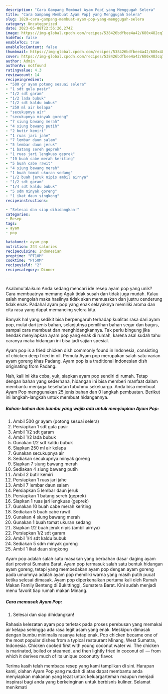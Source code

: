 ```yaml
---
description: "Cara Gampang Membuat Ayam Pop{ yang Menggugah Selera"
title: "Cara Gampang Membuat Ayam Pop{ yang Menggugah Selera"
slug: 1820-cara-gampang-membuat-ayam-pop-yang-menggugah-selera
category: Uncategorized
date: 2023-05-08T22:56:26.274Z
image: https://img-global.cpcdn.com/recipes/538426bdfbee4a42/680x482cq70/ayam-pop-foto-resep-utama.jpg
hideToc: false
enableToc: true
enableTocContent: false
thumbnail: https://img-global.cpcdn.com/recipes/538426bdfbee4a42/680x482cq70/ayam-pop-foto-resep-utama.jpg
cover: https://img-global.cpcdn.com/recipes/538426bdfbee4a42/680x482cq70/ayam-pop-foto-resep-utama.jpg
author: Admin
authorAv: notfound
ratingvalue: 4.3
reviewcount: 14
recipeingredient:
- "500 gr ayam potong sesuai selera"
- "1 sdt gula pasir"
- "1/2 sdt garam"
- "1/2 lada bubuk"
- "1/2 sdt kaldu bubuk"
- "250 ml air kelapa"
- "secukupnya air"
- "secukupnya minyak goreng"
- "7 siung bawang merah"
- "4 siung bawang putih"
- "2 butir kemiri"
- "1 ruas jari jahe"
- "7 lembar daun salam"
- "5 lembar daun jeruk"
- "1 batang sereh geprek"
- "1 ruas jari lengkuas geprek"
- "10 buah cabe merah keriting"
- "5 buah cabe rawit"
- "4 siung bawang merah"
- "1 buah tomat ukuran sedang"
- "1/2 buah jeruk nipis ambil airnya"
- "1/2 sdt garam"
- "1/4 sdt kaldu bubuk"
- "5 sdm minyak goreng"
- "1 ikat daun singkong"
recipeinstructions:

- "Selesai dan siap dihidangkan!"
categories:
- Resep
tags:
- ayam
- pop

katakunci: ayam pop 
nutrition: 244 calories
recipecuisine: Indonesian
preptime: "PT10M"
cooktime: "PT50M"
recipeyield: "2"
recipecategory: Dinner

---
```



Asalamu'alaikum Anda sedang mencari ide resep ayam pop yang unik? Cara membuatnya memang Agak tidak susah dan tidak juga mudah. Kalau salah mengolah maka hasilnya tidak akan memuaskan dan justru cenderung tidak enak. Padahal ayam pop yang enak selayaknya memiliki aroma dan cita rasa yang dapat memancing selera kita.


Banyak hal yang sedikit bisa berpengaruh terhadap kualitas rasa dari ayam pop, mulai dari jenis bahan, selanjutnya pemilihan bahan segar dan bagus, sampai cara membuat dan menghidangkannya. Tak perlu bingung jika hendak menyiapkan ayam pop yang enak di rumah, karena asal sudah tahu caranya maka hidangan ini bisa jadi sajian spesial.

Ayam pop is a fried chicken dish commonly found in Indonesia, consisting of chicken deep fried in oil. Pemula Ayam pop merupakan salah satu varian ayam goreng khas Padang. Ayam pop is a traditional Indonesian dish originating from Padang.


Nah, kali ini kita coba, yuk, siapkan ayam pop sendiri di rumah. Tetap dengan bahan yang sederhana, hidangan ini bisa memberi manfaat dalam membantu menjaga kesehatan tubuhmu sekeluarga. Anda bisa membuat Ayam Pop menggunakan 25 jenis bahan dan 0 langkah pembuatan. Berikut ini langkah-langkah untuk membuat hidangannya.

<!--inarticleads1-->

##### Bahan-bahan dan bumbu yang wajib ada untuk menyiapkan Ayam Pop:

1. Ambil 500 gr ayam (potong sesuai selera)
1. Persiapkan 1 sdt gula pasir
1. Ambil 1/2 sdt garam
1. Ambil 1/2 lada bubuk
1. Gunakan 1/2 sdt kaldu bubuk
1. Siapkan 250 ml air kelapa
1. Gunakan secukupnya air
1. Sediakan secukupnya minyak goreng
1. Siapkan 7 siung bawang merah
1. Sediakan 4 siung bawang putih
1. Ambil 2 butir kemiri
1. Persiapkan 1 ruas jari jahe
1. Ambil 7 lembar daun salam
1. Persiapkan 5 lembar daun jeruk
1. Persiapkan 1 batang sereh (geprek)
1. Siapkan 1 ruas jari lengkuas (geprek)
1. Gunakan 10 buah cabe merah keriting
1. Sediakan 5 buah cabe rawit
1. Gunakan 4 siung bawang merah
1. Gunakan 1 buah tomat ukuran sedang
1. Siapkan 1/2 buah jeruk nipis (ambil airnya)
1. Persiapkan 1/2 sdt garam
1. Ambil 1/4 sdt kaldu bubuk
1. Sediakan 5 sdm minyak goreng
1. Ambil 1 ikat daun singkong


Ayam pop adalah salah satu masakan yang berbahan dasar daging ayam dari provinsi Sumatra Barat. Ayam pop termasuk salah satu bentuk hidangan ayam goreng, tetapi yang membedakan ayam pop dengan ayam goreng pada umumnya adalah ayam pop memiliki warna yang masih putih pucat ketika selesai dimasak. Ayam pop diperkenalkan pertama kali oleh Rumah Makan Family Benteng di Bukittinggi, Sumatera Barat. Kini sudah menjadi menu favorit tiap rumah makan Minang. 

<!--inarticleads2-->

##### Cara memasak Ayam Pop:


1. Selesai dan siap dihidangkan!

Rahasia kelezatan ayam pop terletak pada proses perebusan yang memakai air kelapa sehingga ada rasa legit asam yang enak. Meskipun dimasak dengan bumbu minimalis rasanya tetap enak. Pop chicken became one of the most popular dishes from a typical restaurant Minang, West Sumatra, Indonesia. Chicken cooked first with young coconut water wi. The chicken is marinated, boiled or steamed, and then lightly fried in coconut oil — from which it derives much of its unique coconutty flavor. 

Terima kasih telah membaca resep yang kami tampilkan di sini. Harapan kami, olahan Ayam Pop yang mudah di atas dapat membantu anda menyiapkan makanan yang lezat untuk keluarga/teman maupun menjadi inspirasi bagi anda yang berkeinginan untuk berbisnis kuliner. Selamat menikmati
